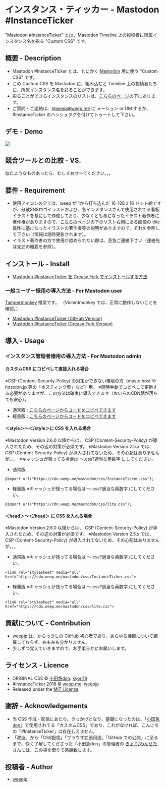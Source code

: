 インスタンス・ティッカー - Mastodon #InstanceTicker
====

"Mastodon #InstanceTicker" とは、Mastodon Timeline 上の投稿者に所属インスタンス名を彩る "Custom CSS" です。

## 概要 - Description
- Mastodon #InstanceTicker とは、とにかく [Mastodon](https://github.com/tootsuite/mastodon) 用に使う "Custom CSS" です。
- この Custom CSS を Mastodon に、組み込むと Timeline 上の投稿者たちに、所属インスタンス名を彩ることができます。
- 彩ることができるインスタンスのリストは、[こちらのページ](https://cdn.weep.me/mastodon/)の下にあります。
- ご質問・ご連絡は、[@weep@weep.me](https://weep.me/@weep) に メーション or DM するか、#InstanceTicker のハッシュタグを付けてトゥートして下さい。

## デモ - Demo
[![](https://img.youtube.com/vi/Xl_lEjxE2Ow/0.jpg)](https://www.youtube.com/watch?v=Xl_lEjxE2Ow)

## 競合ツールとの比較 - VS. 
似たようなものあったら、むしろおせーてください。。。

## 要件 - Requirement
- 使用アイコンの全ては、weep が 1から打ち込んだ 16-128 x 16 ドット絵ですが、分散SNSロゴイラストおよび、各インスタンスさんで使用されてる看板イラストを基にして作成しており、少なくとも基になったイラスト著作者に著作権がありますので、[こちらのページ](https://cdn.weep.me/mastodon/)の下のリスト右側にある画像の title 属性に基になったイラストの著作者等の説明がありますので、それを参照して下さい（情報は随時更新されます）。
- イラスト著作者の方で使用が認められない際は、至急ご連絡下さい（連絡先は先述の概要を参照）。

## インストール - Install
- [Mastodon #InstanceTicker を Greasy Fork でインストールする方法](https://weep.qrunch.io/entries/jfVgou5Q0RcVUxVH)
### 一般ユーザー様用の導入方法 - For Mastodon user
[Tampermonkey](https://tampermonkey.net/) 推奨です。
（Violentmonkey では、正常に動作しないことを確認。）
- [Mastodon #InstanceTicker (GitHub Version)](https://github.com/weepjp/MastodonInstanceTicker/blob/master/MastodonInstanceTicker.user.js)
- [Mastodon #InstanceTicker (Greasy Fork Version)](https://greasyfork.org/ja/scripts/373630-mastodon-instanceticker-greasy-fork-version)


## 導入 - Usage
### インスタンス管理者様用の導入方法 - For Mastodon admin
#### カスタムCSS にコピペして直接入れる場合
※CSP (Content-Security-Policy) の対策ができない環境の方（masto.host や hostdon.jp 等の「ホスティング型」など）用。
※随時手動でコピペして更新する必要がありますが、この方法は確実に導入できます（おいらのCDN鯖が落ちても安心）。
- 通常版 : [こちらのページからコードをコピペできます](https://cdn.weep.me/mastodon/css/html)
- 軽量版 : [こちらのページからコードをコピペできます](https://cdn.weep.me/mastodon/css/lite.html)

#### ＜style＞～＜/style＞に CSS を入れる場合
※Mastodon Version 2.6.0 以降からは、 CSP (Content-Security-Policy) が導入されたため、その辺の対策が必須です。
※Mastodon Version 2.5.x では、CSP (Content-Security-Policy) が導入されてないため、その心配はありませんが。。。
※キャッシュが残ってる場合は ～.css?適当な英数字 にしてください。
- 通常版
```
@import url("https://cdn.weep.me/mastodon/css/InstanceTicker.css");
```
- 軽量版
※キャッシュが残ってる場合は ～.css?適当な英数字 にしてください。
```
@import url("https://cdn.weep.me/mastodon/css/lite.css");
```

#### ＜head＞～＜/head＞ に CSS を入れる場合
※Mastodon Version 2.6.0 以降からは、 CSP (Content-Security-Policy) が導入されたため、その辺の対策が必須です。
※Mastodon Version 2.5.x では、CSP (Content-Security-Policy) が導入されてないため、その心配はありませんが。。。
- 通常版
※キャッシュが残ってる場合は ～.css?適当な英数字 にしてください。
```
<link rel="stylesheet" media="all" href="https://cdn.weep.me/mastodon/css/InstanceTicker.css">
```
- 軽量版
※キャッシュが残ってる場合は ～.css?適当な英数字 にしてください。
```
<link rel="stylesheet" media="all" href="https://cdn.weep.me/mastodon/css/lite.css">
```

## 貢献について - Contribution
- weepjp は、からっきしの GitHub 初心者であり、あらゆる機能について網羅しておらず、右も左も分かりません。
- 少しずつ覚えていきますので、お手柔らかにお願いします。

## ライセンス - Licence
- ORIGINAL CSS © [小田急don](https://odakyu.app/about): [kyori19](https://github.com/kyori19)
- #InstanceTicker 2018 © [weep.me](https://weep.me/about): [weepjp](https://github.com/weepjp)
- Released under the [MIT License](https://opensource.org/licenses/mit-license.php)

## 謝辞 - Acknowledgements
- 当 CSS 作成・配信にあたり、きっかけとなり、基礎になったのは、「[小田急don](https://odakyu.app/about)」で使用されてる「カスタムCSS」であり、これがなければ、こんにちの「#InstanceTicker」は存在しえません。
- 「改造」から「CSS配信」「ブラウザ拡張用途」「GitHub での公開」に至るまで、快く了解してくださった「小田急don」の管理者の [きょり/わんせた](https://github.com/kyori19) さんには、この場を借りて感謝致します。

## 投稿者 - Author

- [weepjp](https://github.com/weepjp)

